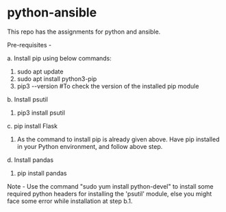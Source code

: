 # python-ansible
This repo has the assignments for python and ansible.

Pre-requisites - 

a. Install pip using below commands:
1. sudo apt update
2. sudo apt install python3-pip
3. pip3 --version #To check the version of the installed pip module

b. Install psutil
1. pip3 install psutil

c. pip install Flask
1. As the command to install pip is already given above. Have pip installed in your Python environment, and follow  above step.

d. Install pandas
1. pip install pandas

Note - Use the command "sudo yum install python-devel" to install some required python headers for installing the 'psutil' module, else you might face some error while installation at step b.1.

